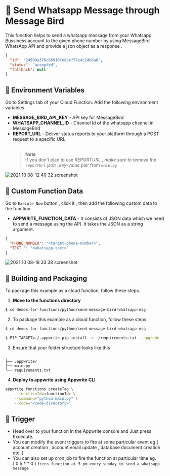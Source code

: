 # 📧 Send Whatsapp Message through Message Bird

This function helps to send a whatsapp message from your Whatsapp Bussiness account to the given phone number by using MessageBird WhatsApp API and provide a json object as a response .

```json
{
  "id": "24500a370c86916fe8aef77e4c24b6a6",
  "status": "accepted",
  "fallback": null
}
```

## 📝 Environment Variables

Go to Settings tab of your Cloud Function. Add the following environment variables.

- **MESSAGE_BIRD_API_KEY** - API key for MessageBird
- **WHATSAPP_CHANNEL_ID** - Channel Id of the whatsapp channel in MessageBird
- **REPORT_URL** - Deliver status reports to your platform through a POST request to a specific URL
  <br><br>
  > **Note** <br> If you don't plan to use REPORT*URL , make sure to remove the `reportUrl` json \_key-value* pair from `main.py`

![2021 10 08-12 40 32 screenshot](https://user-images.githubusercontent.com/63491234/136563554-946289f4-4eaf-4802-85a5-65e5da87178a.png)


## 📝 Custom Function Data

Go to `Execute Now` button , click it , then add the following custom data to the function

- **APPWRITE_FUNCTION_DATA** - It consists of JSON data which we need to send a message using the API. It takes the JSON as a string argument.

```json
{
  "PHONE_NUMBER": "<target-phone-number>",
  "TEXT ": "<whatsapp-text>"
}
```
![2021 10 08-18 33 38 screenshot](https://user-images.githubusercontent.com/63491234/136563782-e2c1587b-477c-4030-bf09-de50063c7104.png)

## 🚀 Building and Packaging

To package this example as a cloud function, follow these steps.

1. **Move to the functions directory**

```bash
$ cd demos-for-functions/python/send-message-bird-whatsapp-msg
```

2. To package this example as a cloud function, follow these steps.

```bash
$ cd demos-for-functions/python/send-message-bird-whatsapp-msg

$ PIP_TARGET=./.appwrite pip install -r ./requirements.txt --upgrade --ignore-installed
```

3. Ensure that your folder structure looks like this

```
.
├── .appwrite/
├── main.py
└── requirements.txt
```

4. **Deploy to appwrite using Appwrite CLI**

```bash
appwrite functions createTag \
    --functionId=<functionId> \
    --command="python main.py" \
    --code="<code-directory>"
```

## 🎯 Trigger

- Head over to your function in the Appwrite console and Just press Excecute.
- You can modify the event triggers to fire at some particular event eg.( account creation , account email update , database document creation etc. )
- You can also set up cron job to fire the function at particular time eg.<br>
  ( 0 5 \* \* 0 ) `fires function at 5 pm every sunday to send a whatsapp message`
